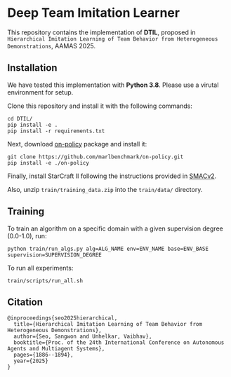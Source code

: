 # Deep Team Imitation Learner
This repository contains the implementation of **DTIL**, proposed in `Hierarchical Imitation Learning of Team Behavior from Heterogeneous Demonstrations`, AAMAS 2025.

## Installation
We have tested this implementation with **Python 3.8**. Please use a virutal environment for setup.

Clone this repository and install it with the following commands:
```
cd DTIL/
pip install -e .
pip install -r requirements.txt
```

Next, download [on-policy](https://github.com/marlbenchmark/on-policy.git) package and install it:
```
git clone https://github.com/marlbenchmark/on-policy.git
pip install -e ./on-policy
```

Finally, install StarCraft II following the instructions provided in [SMACv2](https://github.com/oxwhirl/smacv2?tab=readme-ov-file#getting-started).

Also, unzip `train/training_data.zip` into the `train/data/` directory.


## Training
To train an algorithm on a specific domain with a given supervision degree (0.0-1.0), run:
```
python train/run_algs.py alg=ALG_NAME env=ENV_NAME base=ENV_BASE supervision=SUPERVISION_DEGREE
```

To run all experiments: 
```
train/scripts/run_all.sh
```

## Citation
```
@inproceedings{seo2025hierarchical,
  title={Hierarchical Imitation Learning of Team Behavior from Heterogeneous Demonstrations},
  author={Seo, Sangwon and Unhelkar, Vaibhav},
  booktitle={Proc. of the 24th International Conference on Autonomous Agents and Multiagent Systems},
  pages={1886--1894},
  year={2025}
}
```